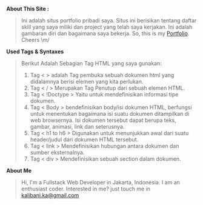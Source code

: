 **About This Site :**
>Ini adalah situs portfolio pribadi saya. Situs ini berisikan tentang daftar skill yang saya miliki dan project yang telah saya kerjakan. Ini adalah gambaran diri dan bagaimana saya bekerja. So, this is my [Portfolio](https://kalibani.github.io). Cheers \m/

**Used Tags & Syntaxes**
>Berikut Adalah Sebagian Tag HTML yang saya gunakan:
>1. Tag < > adalah Tag pembuka sebuah dokumen html yang didalamnya berisi elemen yang kita perlukan.
>2. Tag < / > Merupakan Tag Penutup dari sebuah elemen HTML.
>3. Tag < !Doctype > Yaitu untuk mendefinisikan informasi tipe dokumen.
>4. Tag < Body > bendefinisikan body/isi dokumen HTML, berfungsi untuk menentukan bagaimana isi suatu dokumen ditampilkan di web browsernya. Isi dokumen tersebut dapat berupa teks, gambar, animasi, link dan seterusnya.
>5. Tag < h1 to h6 > Digunakan untuk menunjukkan awal dari suatu header/judul dari dokumen HTML tersebut.
>6. Tag < link > Mendefinisikan hubungan antara dokumen dan sumber eksternalnya.
>7. Tag < div > Mendefinisikan sebuah section dalam dokumen.

**About Me**
>Hi, I'm a Fullstack Web Developer in Jakarta, Indonesia. I am an enthusiast coder. Interested in me? just touch me in <kalibani.ka@gmail.com>
